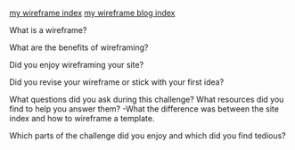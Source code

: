 [my wireframe index](wireframe-index.png)
[my wireframe blog index](wireframe-blog-index.png)

What is a wireframe?

What are the benefits of wireframing?

Did you enjoy wireframing your site?

Did you revise your wireframe or stick with your first idea?

What questions did you ask during this challenge? What resources did you find to help you answer them?
-What the difference was between the site index and how to wireframe a template.

Which parts of the challenge did you enjoy and which did you find tedious?